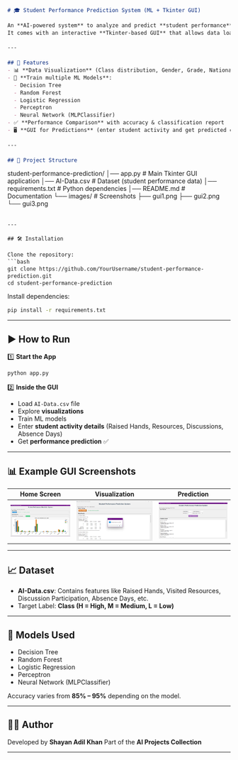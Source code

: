 
```markdown
# 🎓 Student Performance Prediction System (ML + Tkinter GUI)

An **AI-powered system** to analyze and predict **student performance** using **Machine Learning models**.  
It comes with an interactive **Tkinter-based GUI** that allows data loading, visualization, model training, and real-time predictions.

---

## 🚀 Features
- 📊 **Data Visualization** (Class distribution, Gender, Grade, Nationality, etc.)
- 🤖 **Train multiple ML Models**:
  - Decision Tree  
  - Random Forest  
  - Logistic Regression  
  - Perceptron  
  - Neural Network (MLPClassifier)
- ✅ **Performance Comparison** with accuracy & classification report
- 🖥️ **GUI for Predictions** (enter student activity and get predicted class)

---

## 📂 Project Structure
```

student-performance-prediction/
│── app.py                 # Main Tkinter GUI application
│── AI-Data.csv            # Dataset (student performance data)
│── requirements.txt        # Python dependencies
│── README.md               # Documentation
└── images/                 # Screenshots
├── gui1.png
├── gui2.png
└── gui3.png

````

---

## 🛠️ Installation

Clone the repository:
```bash
git clone https://github.com/YourUsername/student-performance-prediction.git
cd student-performance-prediction
````

Install dependencies:

```bash
pip install -r requirements.txt
```

---

## ▶️ How to Run

1️⃣ **Start the App**

```bash
python app.py
```

2️⃣ **Inside the GUI**

* Load `AI-Data.csv` file
* Explore **visualizations**
* Train ML models
* Enter **student activity details** (Raised Hands, Resources, Discussions, Absence Days)
* Get **performance prediction** ✅

---

## 📊 Example GUI Screenshots

| Home Screen              | Visualization                     | Prediction                     |
| ------------------------ | --------------------------------- | ------------------------------ |
| ![Home](images/gui1.png) | ![Visualization](images/gui2.png) | ![Prediction](images/gui3.png) |

---

## 📈 Dataset

* **AI-Data.csv**: Contains features like Raised Hands, Visited Resources, Discussion Participation, Absence Days, etc.
* Target Label: **Class (H = High, M = Medium, L = Low)**

---

## 🧠 Models Used

* Decision Tree
* Random Forest
* Logistic Regression
* Perceptron
* Neural Network (MLPClassifier)

Accuracy varies from **85% – 95%** depending on the model.

---

## 👨‍💻 Author

Developed by **Shayan Adil Khan**
Part of the **AI Projects Collection**

---

```